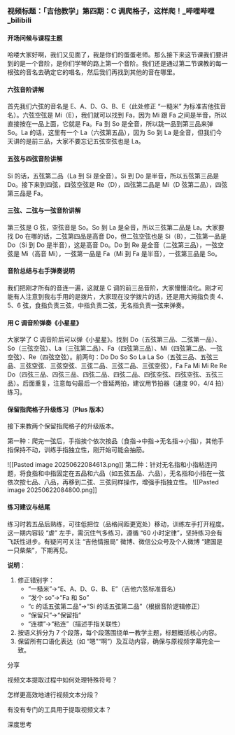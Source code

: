### 视频标题：「吉他教学」第四期：C 调爬格子，这样爬！_哔哩哔哩_bilibili

#### 开场问候与课程主题

哈喽大家好啊，我们又见面了，我是你们的蛋蛋老师。那么接下来这节课我们要讲到的是一个音阶，是你们学琴的路上第一个音阶。我们还是通过第二节课教的每一根弦的音名去确定它的唱名，然后我们再找到其他的音在哪里。

#### 六弦音阶讲解

首先我们六弦的音名是 E、A、D、G、B、E（此处修正 “一糙米” 为标准吉他弦音名）。六弦空弦是 Mi（E），我们就可以找到 Fa，因为 Mi 跟 Fa 之间是半音，所以直接按在一品上面，它就是 Fa。Fa 到 So 是全音，所以跳一品到第三品来弹 So。La 的话，这里有一个 La（六弦第五品），因为 So 到 La 是全音，但我们今天讲的是前三品，大家不要忘记五弦空弦也是 La。

#### 五弦与四弦音阶讲解

Si 的话，五弦第二品（La 到 Si 是全音）。Si 到 Do 是半音，所以五弦第三品是 Do。接下来到四弦，四弦空弦是 Re（D），四弦第二品是 Mi（D 弦第二品），四弦第三品是 Fa。

#### 三弦、二弦与一弦音阶讲解

第三弦是 G 弦，空弦音是 So。So 到 La 是全音，所以三弦第二品是 La。大家要找 Do 在哪的话，二弦第四品是高音 Do，但二弦空弦也是 Si（B），二弦第一品是 Do（Si 到 Do 是半音），这是高音 Do。Do 到 Re 是全音（二弦第三品），一弦空弦是 Mi（高音 Mi），一弦第一品是 Fa（Mi 到 Fa 是半音），一弦第三品是 So。

#### 音阶总结与右手弹奏说明

我们把刚才所有的音连一遍，这就是 C 调的前三品音阶，大家慢慢消化。刚才可能有人注意到我右手用的是拨片，大家现在没学拨片的话，还是用大拇指负责 4、5、6 弦，食指负责三弦，中指负责二弦，无名指负责一弦来弹奏。

#### 用 C 调音阶弹奏《小星星》

大家学了 C 调音阶后可以弹《小星星》。找到 Do（五弦第三品、二弦第一品）、So（三弦空弦）、La（三弦第二品）、Fa（四弦第三品）、Mi（四弦第二品、一弦空弦）、Re（四弦空弦）。前两句：Do Do So So La La So（五弦三品、五弦三品、三弦空弦、三弦空弦、三弦二品、三弦二品、三弦空弦），Fa Fa Mi Mi Re Re Do（四弦三品、四弦三品、四弦二品、四弦二品、四弦空弦、四弦空弦、五弦三品）。后面重复，注意每句最后一个音延两拍，建议用节拍器（速度 90，4/4 拍）练习。

#### 保留指爬格子升级练习（Plus 版本）

接下来教两个保留指爬格子的升级版本。

第一种：爬完一弦后，手指挨个依次按品（食指→中指→无名指→小指），其他手指保持不动，训练手指独立性，刚开始可能会抽筋。

![[Pasted image 20250622084613.png]]
第二种：针对无名指和小指粘连问题，将食指和中指固定在五品和六品（如五弦五品、六品），无名指和小指在一弦依次按七品、八品，再移到二弦、三弦同样操作，增强手指独立性。
![[Pasted image 20250622084800.png]]
#### 练习建议与结尾

练习时若五品后熟练，可往低把位（品格间距更宽处）移动，训练左手打开程度。这一期内容较 “虐” 左手，需沉住气多练习，遵循 “60 小时定律”，坚持练习会有飞跃性进步。有疑问可关注 “吉他情报局” 微博、微信公众号及个人微博 “建国是一只柴柴”，下期再见。

  

**说明**：

  

1. 修正错别字：
    - “一糙米”→“E、A、D、G、B、E”（吉他六弦标准音名）
    - “发个 so”→“Fa 和 So”
    - “c 的话五弦第二品”→“Si 的话五弦第二品”（根据音阶逻辑修正）
    - “保留只”→“保留指”
    - “连襟”→“粘连”（描述手指关联性）
2. 按语义拆分为 7 个段落，每个段落围绕单一教学主题，标题概括核心内容。
3. 保留所有口语化表达（如 “嗯”“啊”）及互动内容，确保与原视频字幕完全一致。

分享

视频文本提取过程中如何处理特殊符号？

怎样更高效地进行视频文本分段？

有没有专门的工具用于提取视频文本？

深度思考